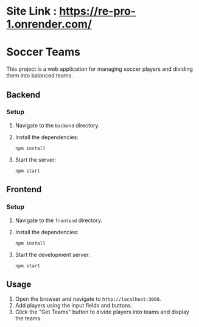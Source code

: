 
# Site Link : https://re-pro-1.onrender.com/

# Soccer Teams

This project is a web application for managing soccer players and dividing them into balanced teams.

## Backend

### Setup

1. Navigate to the `backend` directory.
2. Install the dependencies:

    ```
    npm install
    ```

3. Start the server:

    ```
    npm start
    ```

## Frontend

### Setup

1. Navigate to the `frontend` directory.
2. Install the dependencies:

    ```
    npm install
    ```

3. Start the development server:

    ```
    npm start
    ```

## Usage

1. Open the browser and navigate to `http://localhost:3000`.
2. Add players using the input fields and buttons.
3. Click the "Get Teams" button to divide players into teams and display the teams.
